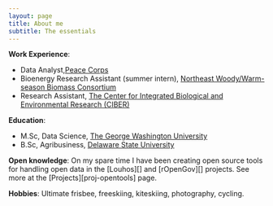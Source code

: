 ```yaml
---
layout: page
title: About me
subtitle: The essentials
---
```


**Work Experience**: 
  - Data Analyst,[Peace Corps](https://www.peacecorps.gov)
  - Bioenergy Research Assistant (summer intern), [Northeast Woody/Warm-season Biomass Consortium](http://www.newbio.psu.edu)
  - Research Assistant, [The Center for Integrated Biological and Environmental Research (CIBER)](https://ciber.desu.edu)

**Education**: 
  - M.Sc, Data Science, [The George Washington University](https://www.gwu.edu)
  - B.Sc, Agribusiness, [Delaware State University](https://www.desu.edu) 

**Open knowledge**: On my spare time I have been creating open source tools for handling open data in the [Louhos][] and [rOpenGov][] projects. See more at the [Projects][proj-opentools] page.

**Hobbies**: Ultimate frisbee, freeskiing, kiteskiing, photography, cycling. 
